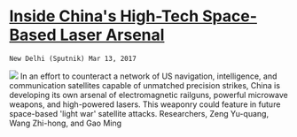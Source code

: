 # [Inside China's High-Tech Space-Based Laser Arsenal](http://www.spacewar.com/reports/Inside_Chinas_High_Tech_Space_Based_Laser_Arsenal_999.html)

    New Delhi (Sputnik) Mar 13, 2017  
![](http://www.spxdaily.com/images-bg/dong-neng-3-exoatmospheric-vehicle-dn-3-asat-anti-satellite-missile-bg.jpg)
In an effort to counteract a network of US navigation, intelligence, and communication satellites capable of unmatched precision strikes, China is developing its own arsenal of electromagnetic railguns, powerful microwave weapons, and high-powered lasers. This weaponry could feature in future space-based 'light war' satellite attacks. Researchers, Zeng Yu-quang, Wang Zhi-hong, and Gao Ming
  